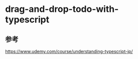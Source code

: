 # drag-and-drop-todo-with-typescript

## 参考

https://www.udemy.com/course/understanding-typescript-jp/<br>

